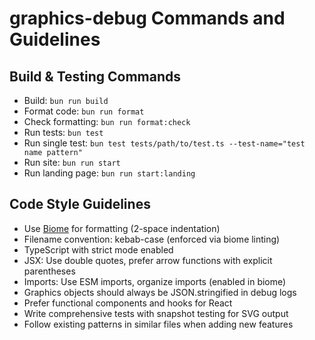 # graphics-debug Commands and Guidelines

## Build & Testing Commands
- Build: `bun run build`
- Format code: `bun run format`
- Check formatting: `bun run format:check`
- Run tests: `bun test`
- Run single test: `bun test tests/path/to/test.ts --test-name="test name pattern"`
- Run site: `bun run start`
- Run landing page: `bun run start:landing`

## Code Style Guidelines
- Use [Biome](https://biomejs.dev/) for formatting (2-space indentation)
- Filename convention: kebab-case (enforced via biome linting)
- TypeScript with strict mode enabled
- JSX: Use double quotes, prefer arrow functions with explicit parentheses
- Imports: Use ESM imports, organize imports (enabled in biome)
- Graphics objects should always be JSON.stringified in debug logs
- Prefer functional components and hooks for React
- Write comprehensive tests with snapshot testing for SVG output
- Follow existing patterns in similar files when adding new features